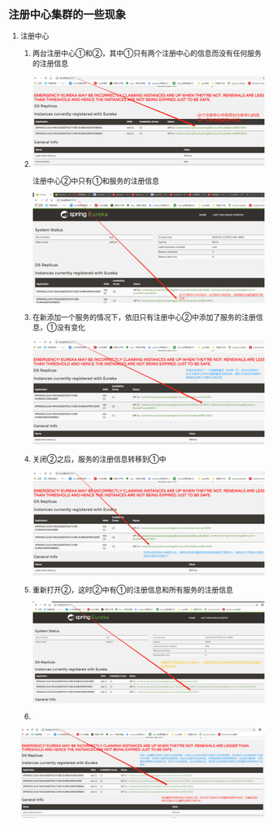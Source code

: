 ## 注册中心集群的一些现象

1. 注册中心

   1. 两台注册中心①和②，其中①只有两个注册中心的信息而没有任何服务的注册信息

   2. ![001](..\img\001.png)

      注册中心②中只有①和服务的注册信息

      ![002](..\img\002.png)

   3. 在新添加一个服务的情况下，依旧只有注册中心②中添加了服务的注册信息，①没有变化

      ![003](..\img\003.png)

   4. 关闭②之后，服务的注册信息转移到①中

      ![004](..\img\004.png)

   5. 重新打开②，这时②中有①的注册信息和所有服务的注册信息

      ![005](..\img\005.png)

   6. 

      ![006](..\img\006.png)